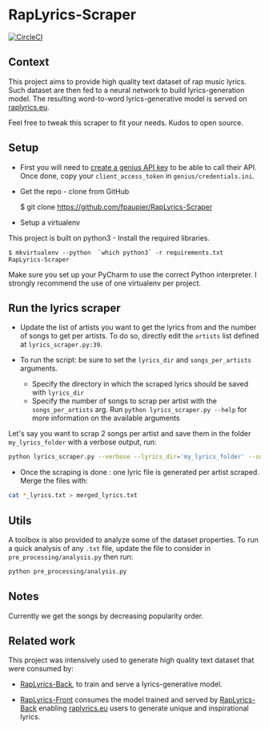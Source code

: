 # RapLyrics-Scraper

[![CircleCI](https://circleci.com/gh/fpaupier/RapLyrics-Scraper/tree/master.svg?style=svg)](https://circleci.com/gh/fpaupier/RapLyrics-Scraper/tree/master)

## Context

This project aims to provide high quality text dataset of rap music lyrics.
Such dataset are then fed to a neural network to build lyrics-generation model.
The resulting word-to-word lyrics-generative model is served on [raplyrics.eu](https://raplyrics.eu).

Feel free to tweak this scraper to fit your needs. Kudos to open source.

## Setup
- First you will need to  [create a genius API key](https://genius.com/api-clients/new)
 to be able to call their API. Once done, copy your `client_access_token` in  `genius/credentials.ini`.

- Get the repo - clone from GitHub
       
      
    $ git clone https://github.com/fpaupier/RapLyrics-Scraper

- Setup a virtualenv

This project is built on python3 - Install the required libraries.

    $ mkvirtualenv --python  `which python3` -r requirements.txt RapLyrics-Scraper

Make sure you set up your PyCharm to use the correct Python interpreter.
I strongly recommend the use of one virtualenv per project.

## Run the lyrics scraper

- Update the list of artists you want to get the lyrics from and the number of songs
to get per artists. To do so, directly edit the `artists` list defined at `lyrics_scraper.py:39`.

- To run the script: be sure to set the `lyrics_dir` and `songs_per_artists` arguments.
    - Specify the directory in which the scraped lyrics should be saved with `lyrics_dir` 
    - Specify the number of songs to scrap per artist with the ``songs_per_artists`` arg.
   Run ``python lyrics_scraper.py --help`` for more information on the available arguments 

Let's say you want to scrap 2 songs per artist and save them in the folder ``my_lyrics_folder`` with a verbose output, run:
```bash
python lyrics_scraper.py --verbose --lyrics_dir='my_lyrics_folder' --songs_per_artists=2
```

- Once the scraping is done : one lyric file is generated per artist scraped. Merge the files with:
```bash
cat *_lyrics.txt > merged_lyrics.txt
```

## Utils
A toolbox is also provided to analyze some of the dataset properties.
To run a quick analysis of any ``.txt`` file, update the file to consider in `pre_processing/analysis.py` then run:
```bash
python pre_processing/analysis.py
```

## Notes

Currently we get the songs by decreasing popularity order.

## Related work

This project was intensively used to generate high quality text dataset that were consumed by:

   - [RapLyrics-Back](https://github.com/cyrilou242/RapLyrics-Back), to train and serve a lyrics-generative model.
    
   - [RapLyrics-Front](https://github.com/fpaupier/RapLyrics-Front) consumes the model trained and served by [RapLyrics-Back](https://gitlab.com/cyrilou242/RapLyrics-Back_Word_2) enabling [raplyrics.eu](https://raplyrics.eu) users to generate unique and inspirational lyrics.
